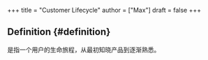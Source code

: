 +++
title = "Customer Lifecycle"
author = ["Max"]
draft = false
+++

## Definition {#definition}

是指一个用户的生命旅程，从最初知晓产品到逐渐熟悉。